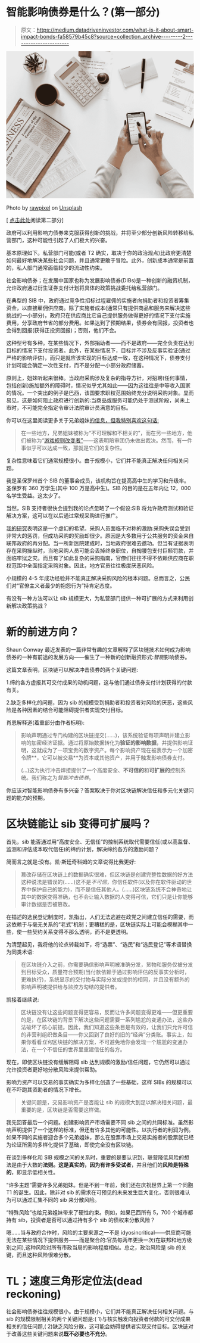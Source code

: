 # 智能影响债券是什么？(第一部分)

> 原文：<https://medium.datadriveninvestor.com/what-is-it-about-smart-impact-bonds-fa58579b45c8?source=collection_archive---------2----------------------->

![](img/f25cbdc43d4af73fe6c1117d993c3458.png)

Photo by [rawpixel](https://unsplash.com/@rawpixel?utm_source=medium&utm_medium=referral) on [Unsplash](https://unsplash.com?utm_source=medium&utm_medium=referral)

[ [点击此处](https://medium.com/@guilhermefinkelfarblichand/what-is-it-about-smart-impact-bonds-part-2-a6fe6502744)阅读第二部分]

政府可以利用影响力债券来克服获得创新的挑战，并将至少部分创新风险转移给私营部门，这种可能性引起了人们极大的兴奋。

基本原理如下。私营部门可能(或者 T2 确实，取决于你的政治观点)比政府更清楚如何最好地解决某些社会问题，并且通常更敢于冒险。此外，创新成本通常是前置的，私人部门通常面临较少的流动性约束。

社会影响债券；在发展中国家也称为发展影响债券(DIBs)是一种创新的融资机制，允许政府通过衍生证券支付计划将具体的政策挑战委托给私营部门。

在典型的 SIB 中，政府通过竞争性招标过程雇佣的实施者向捐助者和投资者筹集资金，以直接雇佣供应商。除了实施者成本(通常只有提供商品和服务来解决这些挑战的一小部分)，政府只在供应商比它自己提供服务做得更好的情况下支付实施费用，分享政府节省的部分费用。如果达到了预期结果，债券会有回报，投资者也会得到回报(获得正投资回报)；否则，他们不会。

这种型号有多种。在某些情况下，外部捐助者——而不是政府——完全负责在达到目标的情况下支付投资者。此外，在某些情况下，目标并不涉及反事实验证(通过严格的影响评估)，而只是就应该实现的目标达成一致，在这种情况下，债券支付计划可能会确定一次性支付，而不是分配一小部分政府储蓄。

原则上，姐妹听起来很棒。当政府采购涉及复杂的指导方针，对招聘(任何事情，包括创新)施加额外的障碍时，情况似乎尤其如此——因为这往往是中等收入国家的情况。一个突出的例子是巴西，该国要求职权范围始终充分说明采购对象。显而易见，这是如何阻止政府进行创新的:当商品或服务可能仍处于测试阶段，尚未上市时，不可能完全指定令审计法院审计员满意的目标。

你可以在这里阅读更多关于兄弟姐妹[的信息，但我特别喜欢这句话:](https://medium.com/@armeniaSDGLab/buzzword-busting-social-impact-bonds-7439b45013c2)

> 在一些地方，兄弟姐妹被称为“不可理解和不相关的”，而在另一些地方，他们被称为“[游戏规则改变者”](https://probonoaustralia.com.au/news/2012/09/social-impact-bonds-a-game-changer-for-australia/)——这表明陪审团仍未做出裁决。然而，有一件事似乎可以达成一致，那就是它们的复杂性。

复杂性意味着它们通常规模很小。由于规模小，它们并不能真正解决任何相关问题。

我是圣保罗州首个 SIB 的董事会成员，该机构旨在提高高中生的学习和升级率。圣保罗有 360 万学生(其中 100 万是高中生)。SIB 的目的是在五年内让 12，000 名学生受益。这太少了。

当然，SIB 支持者很快会提到我的论点忽略了一个假设:SIB 将允许政府测试和验证解决方案，这可以在以后通过常规采购进行推广。

[我的研究](https://www.econ.uzh.ch/dam/jcr:356b1560-faad-4cb6-a806-354350804c62/Is%20corruption%20good%20for%20your%20health_Oct08.pdf)表明这是一个虚幻的希望。采购人员面临不对称的激励:采购失误会受到非常大的惩罚，但成功采购的奖励却很少。原因是大多数用于公共服务的资金来自联邦政府的再分配。当一所新医院建成时，当地政府很难去邀功。但当有证据表明存在采购操纵时，当地采购人员可能会丢掉终身职位，自掏腰包支付巨额罚款，并面临牢狱之灾。而且有了如此复杂的采购指南，官僚们往往不得不依赖供应商在职权范围中全面指定采购对象。因此，地方官员往往极度厌恶风险。

小规模的 4-5 年成功经验并不能真正解决采购风险的根本问题。总而言之，公民们对“官僚主义者最少的抱怨行为”持肯定态度。

有没有一种方法可以让 sib 规模更大，为私营部门提供一种可扩展的方式来利用创新解决政策挑战？

# 新的前进方向？

Shaun Conway 最近发表的一篇非常有趣的文章解释了区块链技术如何成为影响债券的一种有前途的发展方向——催生了一种新的创新融资形式:*智能*影响债券。

这篇文章表明，区块链可以解决冲击债券的两个关键问题:

1.缔约各方虚报其可交付成果的动机问题，这与他们通过债券支付计划获得的付款有关。

2.缺乏多样化的问题，因为 sib 的规模受到捐助者和投资者对风险的厌恶，这些风险是各种因素的结合可能阻碍提供者实现交付目标。

肖恩解释道(着重部分由作者标明):

> 影响声明通过专门构建的区块链提交(……)，该系统验证每项声明并建立影响的加密经济证据。通过将原始数据转化为**验证的影响数据**，并提供影响证明，这就成为了一项宝贵的数字资产。每个影响资产现在被表示为一个加密令牌**，它可以被交易**为资本或其他资产，并用于触发影响债券支付。
> 
> (…)这为执行冲击焊接提供了一个高度安全、**不可信的**和**可扩展的**控制系统。我们称之为*智能冲击债券*。

你应该对智能影响债券有多兴奋？答案取决于你对区块链解决信任和多元化关键问题的能力的预期。

# 区块链能让 sib 变得可扩展吗？

首先，sib 能否通过用“高度安全、无信任”的控制系统取代需要信任(或以高监督、监测和评估成本取代信任)的缔约计划，解决缔约各方的激励问题？

简而言之就是:没有。凯·斯廷奇科姆的文章说得比我更好:

> 篡改存储在区块链上的数据确实很难，但区块链是创建完整性数据的好方法这种说法是错误的(……)这不是*不可信*，你信任软件(以及你在软件驱动的世界中保护自己的能力)，而不是信任其他人。(……)区块链系统不会神奇地让其中的数据变得准确，也不会让输入数据的人变得可信，它们只是让你能够审计数据是否被篡改。

在描述的选民登记制度时，凯指出，人们无法逃避在政党之间建立信任的需要，而这依赖于与毫无关系的“老式”机制；更糟糕的是，区块链实际上可能会模糊其中一些，使一些契约关系变得不那么透明，而不是更透明。

为清楚起见，我将他的论点转载如下，将“选票”、“选民”和“选民登记”等术语替换为同类术语:

> 在区块链介入之前，你需要确信影响声明被准确分发，货物和服务仅被分发到目标受众，质量符合预期(当付款依赖于通过影响评估的反事实分析时，更难执行)，系统显示的交付物与实际分发或提供的相同，并且没有额外的影响声明被提供给与监控方勾结的提供者。

凯接着继续说:

> 区块链没有让这些问题变得更容易，反而让许多问题变得更难——但更重要的是，在区块链的背景下解决这些问题需要一系列尴尬的变通办法，这些办法破坏了核心前提。因此，我们知道这些条目是有效的，让我们只允许可信的非营利组织做条目——你又回到了良好的旧的“经典”分类账。事实上，如果你看看*任何*区块链的解决方案，不可避免地你会发现一个尴尬的变通办法，在一个不信任的世界里重建信任的各方。

现在，即使区块链没有缓解阻碍 sib 达到规模的激励/信任问题，它仍然可以通过允许投资者更好地分散风险来提供帮助。

影响力资产可以交易的事实确实为多样化创造了一些基础，这样 SIBs 的规模可以在不吓跑其资助者的情况下增长。

> 关键问题是，交易影响资产是否能让 sib 的规模大到足以解决相关问题，最重要的是，区块链是否需要这样做。

我先回答最后一个问题。创建影响资产市场需要不同 sib 之间的共同标准。虽然影响声明提供了一个这样的标准，但还有许多其他的可能性。以执行者的利润为例。如果不同的实施者迎合多个兄弟姐妹，那么在股票市场上交易实施者的股票就已经为论证所需的多样化提供了基础，即使完全没有区块链。

在谈到多样化和 SIB 规模之间的关系时，重要的是要认识到，联营降低风险的想法是由于大数的**法则。**这是真实的，因为**有许多受试者**，并且他们的**风险是特殊的**，即显示低相关性。

“许多主题”需要许多兄弟姐妹。但是不到一年前，我们还在庆祝世界上第一个同胞 T1 的诞生。因此，除非对 sib 的需求在可预见的未来发生巨大变化，否则很难认为可以通过汇集不同的 sib 来分散风险。

“特殊风险”也给兄弟姐妹带来了硬性约束。例如，如果巴西所有 5，700 个城市都持有 sib，投资者是否可以通过持有多个 sib 的债权来分散风险？

嗯……当与政府合作时，风险的主要来源之一不是 idyosincritical——供应商可能无法在某些情况下提供服务——而是聚合的:官员每两年更换一次(在联邦和地方级别之间),这种风险对所有市政当局的影响程度相似。总之，政治风险是 sib 的关键，而且这种风险很难分散。

# TL；速度三角形定位法(dead reckoning)

社会影响债券往往规模很小。由于规模小，它们并不能真正解决任何相关问题。与 sib 的规模限制相关的两个关键问题是:( 1)与核实触发向投资者付款的可交付成果相关的信任问题,( 2)缺乏风险分散，这可能会妨碍提供者实现交付目标。区块链对于改善这些关键问题来说**既不必要也不充分**。